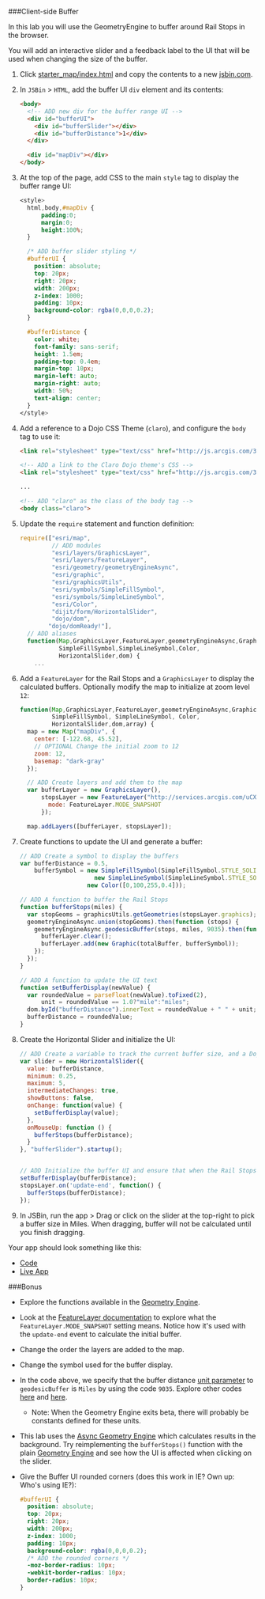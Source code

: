 ###Client-side Buffer

In this lab you will use the GeometryEngine to buffer around Rail Stops in the browser.

You will add an interactive slider and a feedback label to the UI that will be used when changing the size of the buffer.

1. Click [starter_map/index.html](../starter_map/index.html) and copy the contents to a new [jsbin.com](http://jsbin.com).

2. In `JSBin` > `HTML`, add the buffer UI `div` element and its contents:

    ```html
    <body>
      <!-- ADD new div for the buffer range UI -->
      <div id="bufferUI">
        <div id="bufferSlider"></div>
        <div id="bufferDistance">1</div>
      </div>

      <div id="mapDiv"></div>
    </body>
    ```

3. At the top of the page, add CSS to the main `style` tag to display the buffer range UI:

    ```CSS
    <style>
      html,body,#mapDiv {
          padding:0;
          margin:0;
          height:100%;
      }

      /* ADD buffer slider styling */
      #bufferUI {
        position: absolute;
        top: 20px;
        right: 20px;
        width: 200px;
        z-index: 1000;
        padding: 10px;
        background-color: rgba(0,0,0,0.2);
      }

      #bufferDistance {
        color: white;
        font-family: sans-serif;
        height: 1.5em;
        padding-top: 0.4em;
        margin-top: 10px;
        margin-left: auto;
        margin-right: auto;
        width: 50%;
        text-align: center;
      }
    </style>
    ```

4. Add a reference to a Dojo CSS Theme (`claro`), and configure the `body` tag to use it:

    ```HTML
    <link rel="stylesheet" type="text/css" href="http://js.arcgis.com/3.16/esri/css/esri.css">

    <!-- ADD a link to the Claro Dojo theme's CSS -->
    <link rel="stylesheet" type="text/css" href="http://js.arcgis.com/3.16/dijit/themes/claro/claro.css">

    ...

    <!-- ADD "claro" as the class of the body tag -->
    <body class="claro">
    ```

5. Update the `require` statement and function definition:

    ```javascript
    require(["esri/map",
             // ADD modules
             "esri/layers/GraphicsLayer",
             "esri/layers/FeatureLayer",
             "esri/geometry/geometryEngineAsync",
             "esri/graphic",
             "esri/graphicsUtils",
             "esri/symbols/SimpleFillSymbol",
             "esri/symbols/SimpleLineSymbol",
             "esri/Color",
             "dijit/form/HorizontalSlider",
             "dojo/dom",
            "dojo/domReady!"],
      // ADD aliases
      function(Map,GraphicsLayer,FeatureLayer,geometryEngineAsync,Graphic,graphicsUtils,
               SimpleFillSymbol,SimpleLineSymbol,Color,
               HorizontalSlider,dom) {
        ...
    ```

6. Add a `FeatureLayer` for the Rail Stops and a `GraphicsLayer` to display the calculated buffers. Optionally modify the map to initialize at zoom level `12`:

    ```javascript
    function(Map,GraphicsLayer,FeatureLayer,geometryEngineAsync,Graphic,
             SimpleFillSymbol, SimpleLineSymbol, Color,
             HorizontalSlider,dom,array) {
      map = new Map("mapDiv", {
        center: [-122.68, 45.52],
        // OPTIONAL Change the initial zoom to 12
        zoom: 12,
        basemap: "dark-gray"
      });

      // ADD Create layers and add them to the map
      var bufferLayer = new GraphicsLayer(),
          stopsLayer = new FeatureLayer("http://services.arcgis.com/uCXeTVveQzP4IIcx/arcgis/rest/services/PDX_Rail_Stops_Styled/FeatureServer/0", {
            mode: FeatureLayer.MODE_SNAPSHOT
          });

      map.addLayers([bufferLayer, stopsLayer]);
    ```

7. Create functions to update the UI and generate a buffer:

    ```javascript
    // ADD Create a symbol to display the buffers
    var bufferDistance = 0.5,
        bufferSymbol = new SimpleFillSymbol(SimpleFillSymbol.STYLE_SOLID,
                         new SimpleLineSymbol(SimpleLineSymbol.STYLE_SOLID, new Color([110,110,110]), 1),
                       new Color([0,100,255,0.4]));

    // ADD A function to buffer the Rail Stops
    function bufferStops(miles) {
      var stopGeoms = graphicsUtils.getGeometries(stopsLayer.graphics);
      geometryEngineAsync.union(stopGeoms).then(function (stops) {
        geometryEngineAsync.geodesicBuffer(stops, miles, 9035).then(function (totalBuffer) {
          bufferLayer.clear();
          bufferLayer.add(new Graphic(totalBuffer, bufferSymbol));
        });
      });
    }

    // ADD A function to update the UI text
    function setBufferDisplay(newValue) {
      var roundedValue = parseFloat(newValue).toFixed(2),
          unit = roundedValue == 1.0?"mile":"miles";
      dom.byId("bufferDistance").innerText = roundedValue + " " + unit;
      bufferDistance = roundedValue;
    }
    ```

8. Create the Horizontal Slider and initialize the UI:

    ```javascript
    // ADD Create a variable to track the current buffer size, and a Dojo HorizontalSlider to control this. Set the slider to update the current buffer range display and also to generate a new buffer when the mouse is released.
    var slider = new HorizontalSlider({
      value: bufferDistance,
      minimum: 0.25,
      maximum: 5,
      intermediateChanges: true,
      showButtons: false,
      onChange: function(value) {
        setBufferDisplay(value);
      },
      onMouseUp: function () {
        bufferStops(bufferDistance);
      }
    }, "bufferSlider").startup();


    // ADD Initialize the buffer UI and ensure that when the Rail Stops layer has initially loaded data, that a buffer is generated.
    setBufferDisplay(bufferDistance);
    stopsLayer.on('update-end', function() {
      bufferStops(bufferDistance);
    });
    ```

9. In JSBin, run the app > Drag or click on the slider at the top-right to pick a buffer size in Miles. When dragging, buffer will not be calculated until you finish dragging.

Your app should look something like this:
* [Code](index.html)
* [Live App](http://esri.github.io/geodev-hackerlabs/develop/jsapi3/geometry_engine_buffer/index.html)

###Bonus
* Explore the functions available in the [Geometry Engine](https://developers.arcgis.com/javascript/jsapi/esri.geometry.geometryengine-amd.html).
* Look at the [FeatureLayer documentation](https://developers.arcgis.com/javascript/jsapi/featurelayer-amd.html) to explore what the `FeatureLayer.MODE_SNAPSHOT` setting means. Notice how it's used with the `update-end` event to calculate the initial buffer.
* Change the order the layers are added to the map.
* Change the symbol used for the buffer display.
* In the code above, we specify that the buffer distance [unit parameter](https://developers.arcgis.com/javascript/jsapi/esri.geometry.geometryengine-amd.html#geodesicbuffer) to `geodesicBuffer` is `Miles` by using the code `9035`. Explore other codes [here](http://resources.arcgis.com/en/help/arcobjects-cpp/componenthelp/index.html#/esriSRUnitType_Constants/000w00000042000000/) and [here](http://resources.arcgis.com/en/help/arcobjects-cpp/componenthelp/index.html#/esriSRUnit2Type_Constants/000w00000041000000/).
  * Note: When the Geometry Engine exits beta, there will probably be constants defined for these units.
* This lab uses the [Async Geometry Engine](https://developers.arcgis.com/javascript/jsapi/esri.geometry.geometryengineasync-amd.html) which calculates results in the background. Try reimplementing the `bufferStops()` function with the plain [Geometry Engine](https://developers.arcgis.com/javascript/jsapi/esri.geometry.geometryengine-amd.html) and see how the UI is affected when clicking on the slider.
* Give the Buffer UI rounded corners (does this work in IE? Own up: Who's using IE?):

    ```CSS
    #bufferUI {
      position: absolute;
      top: 20px;
      right: 20px;
      width: 200px;
      z-index: 1000;
      padding: 10px;
      background-color: rgba(0,0,0,0.2);
      /* ADD the rounded corners */
      -moz-border-radius: 10px;
      -webkit-border-radius: 10px;
      border-radius: 10px;
    }
    ```

